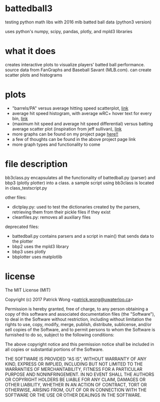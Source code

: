 # battedball3
testing python math libs with 2016 mlb batted ball data (python3 version)

uses python's numpy, scipy, pandas, plotly, and mpld3 libraries

# what it does
creates interactive plots to visualize players' batted ball performance. source data from FanGraphs and Baseball Savant (MLB.com). can create scatter plots and histograms


# plots
- "barrels/PA" versus average hitting speed scatterplot, [link](https://patwong.github.io/bb/brl_pa_vs_avg_hit_speed.html)
- average hit speed histogram, with average wRC+ hover text for every bin, [link](https://patwong.github.io/bb/avg_hit_speed_hist.html)
- (maximum hit speed and average hit speed differential) versus batting average scatter plot (inspiration from jeff sullivan), [link](https://patwong.github.io/bb/max_bb_ahs_ba.html)
- more graphs can be found on my project page [here!!](https://patwong.github.io/bb_project_page.html)
- a few of thoughts can be found in the above project page link
- more graph types and functionality to come


# file description
bb3class.py encapsulates all the functionality of battedball.py (parser) and bbp3 (plotly plotter) into a class. a sample script using bb3class is located in class_testscript.py

other files:
- dictplay.py: used to test the dictionaries created by the parsers, retrieving them from their pickle files if they exist
- cleanfiles.py: removes all auxiliary files

deprecated files:
- battedball.py contains parsers and a script in main() that sends data to the plotter
- bbp2 uses the mpld3 library
- bbp3 uses plotly
- bbplotter uses matplotlib

# license

The MIT License (MIT)

Copyright (c) 2017 Patrick Wong \<<patrick.wong@uwaterloo.ca>\>

Permission is hereby granted, free of charge, to any person obtaining a copy
of this software and associated documentation files (the "Software"), to deal
in the Software without restriction, including without limitation the rights
to use, copy, modify, merge, publish, distribute, sublicense, and/or sell
copies of the Software, and to permit persons to whom the Software is
furnished to do so, subject to the following conditions:

The above copyright notice and this permission notice shall be included in all
copies or substantial portions of the Software.

THE SOFTWARE IS PROVIDED "AS IS", WITHOUT WARRANTY OF ANY KIND, EXPRESS OR
IMPLIED, INCLUDING BUT NOT LIMITED TO THE WARRANTIES OF MERCHANTABILITY,
FITNESS FOR A PARTICULAR PURPOSE AND NONINFRINGEMENT. IN NO EVENT SHALL THE
AUTHORS OR COPYRIGHT HOLDERS BE LIABLE FOR ANY CLAIM, DAMAGES OR OTHER
LIABILITY, WHETHER IN AN ACTION OF CONTRACT, TORT OR OTHERWISE, ARISING FROM,
OUT OF OR IN CONNECTION WITH THE SOFTWARE OR THE USE OR OTHER DEALINGS IN THE
SOFTWARE.
